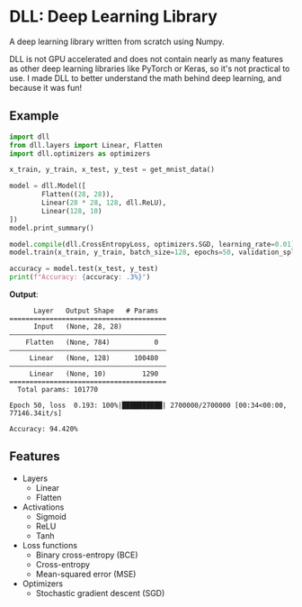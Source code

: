 # DLL: Deep Learning Library

A deep learning library written from scratch using Numpy.

DLL is not GPU accelerated and does not contain nearly as many features as other
deep learning libraries like PyTorch or Keras, so it's not practical to use. I made
DLL to better understand the math behind deep learning, and because it was fun!

## Example

```python
import dll
from dll.layers import Linear, Flatten
import dll.optimizers as optimizers

x_train, y_train, x_test, y_test = get_mnist_data()

model = dll.Model([
        Flatten((28, 28)),
        Linear(28 * 28, 128, dll.ReLU),
        Linear(128, 10)
])
model.print_summary()

model.compile(dll.CrossEntropyLoss, optimizers.SGD, learning_rate=0.01)
model.train(x_train, y_train, batch_size=128, epochs=50, validation_split=0.1)

accuracy = model.test(x_test, y_test)
print(f"Accuracy: {accuracy: .3%}")
```

**Output**:

```
      Layer   Output Shape   # Params  
=======================================
      Input   (None, 28, 28)            
———————————————————————————————————————
    Flatten   (None, 784)           0  
———————————————————————————————————————
     Linear   (None, 128)      100480  
———————————————————————————————————————
     Linear   (None, 10)         1290  
=======================================
  Total params: 101770

Epoch 50, loss  0.193: 100%|██████████| 2700000/2700000 [00:34<00:00, 77146.34it/s]

Accuracy: 94.420%
```

## Features

* Layers
    * Linear
    * Flatten
* Activations
    * Sigmoid
    * ReLU
    * Tanh
* Loss functions
    * Binary cross-entropy (BCE)
    * Cross-entropy
    * Mean-squared error (MSE)
* Optimizers
    * Stochastic gradient descent (SGD)
